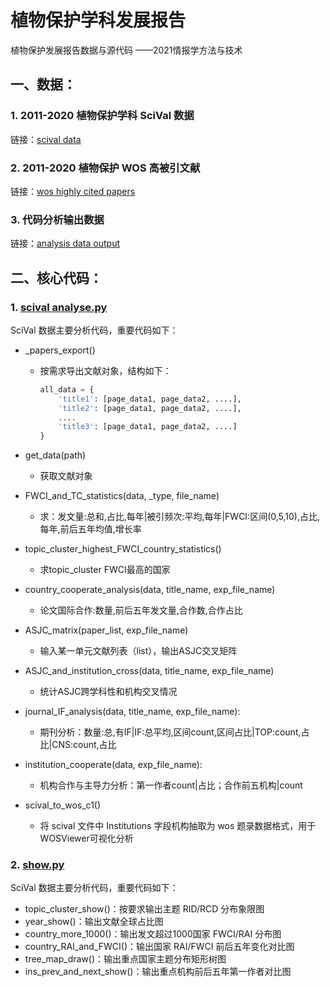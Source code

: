 # 植物保护学科发展报告
植物保护发展报告数据与源代码 ——2021情报学方法与技术

## 一、数据：

### 1. 2011-2020 植物保护学科 SciVal 数据

链接：[scival data](./scival%20data)

### 2. 2011-2020 植物保护 WOS 高被引文献

链接：[wos highly cited papers](./wos%20highly%20cited%20papers)

### 3. 代码分析输出数据

链接：[analysis data output](./analysis%20data%20output)

## 二、核心代码：

### 1. [scival analyse.py](./scival%20analyse.py) 

SciVal 数据主要分析代码，重要代码如下：

* _papers_export()

  * 按需求导出文献对象，结构如下：

    ```python
    all_data = {
        'title1': [page_data1, page_data2, ....],
        'title2': [page_data1, page_data2, ....],
        ....
        'title3': [page_data1, page_data2, ....]
    }
    ```

* get_data(path)

  * 获取文献对象

* FWCI_and_TC_statistics(data, _type, file_name)

  * 求：发文量:总和,占比,每年|被引频次:平均,每年|FWCI:区间(0,5,10),占比,每年,前后五年均值,增长率

* topic_cluster_highest_FWCI_country_statistics()

  * 求topic_cluster FWCI最高的国家

* country_cooperate_analysis(data, title_name, exp_file_name)

  * 论文国际合作:数量,前后五年发文量,合作数,合作占比

* ASJC_matrix(paper_list, exp_file_name)

  * 输入某一单元文献列表（list），输出ASJC交叉矩阵

* ASJC_and_institution_cross(data, title_name, exp_file_name)

  * 统计ASJC跨学科性和机构交叉情况

* journal_IF_analysis(data, title_name, exp_file_name):

  * 期刊分析：数量:总,有IF|IF:总平均,区间count,区间占比|TOP:count,占比|CNS:count,占比

* institution_cooperate(data, exp_file_name):

  * 机构合作与主导力分析：第一作者count|占比；合作前五机构|count

* scival_to_wos_c1()

  * 将 scival 文件中 Institutions 字段机构抽取为 wos 题录数据格式，用于WOSViewer可视化分析

### 2. [show.py](./show.py)

SciVal 数据主要分析代码，重要代码如下：

* topic_cluster_show()：按要求输出主题 RID/RCD 分布象限图
* year_show()：输出文献全球占比图
* country_more_1000()：输出发文超过1000国家 FWCI/RAI 分布图
* country_RAI_and_FWCI()：输出国家 RAI/FWCI 前后五年变化对比图
* tree_map_draw()：输出重点国家主题分布矩形树图
* ins_prev_and_next_show()：输出重点机构前后五年第一作者对比图
